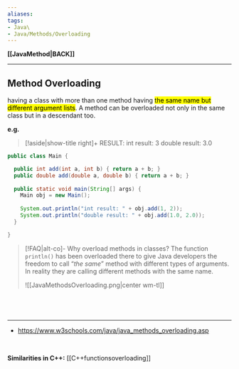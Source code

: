 ```yaml
---
aliases:
tags:
- Java\
- Java/Methods/Overloading
---
```

**[[JavaMethod|BACK]]**

---
## Method Overloading
having a class with more than one method having <mark class="hltr-lightgreen">the same name but different argument lists</mark>. A method can be overloaded not only in the same class but in a descendant too.

**e.g.**
>[!aside|show-title right]+ RESULT:
> int result: 3
> double result: 3.0

```java
public class Main {

  public int add(int a, int b) { return a + b; }
  public double add(double a, double b) { return a + b; }
  
  public static void main(String[] args) {
    Main obj = new Main();
    
    System.out.println("int result: " + obj.add(1, 2));
    System.out.println("double result: " + obj.add(1.0, 2.0));
  }

}
```

>[!FAQ|alt-co]- Why overload methods in classes?
> The function `println()` has been overloaded there to give Java developers the freedom to call “*the same*” method with different types of arguments. In reality they are calling different methods with the same name.
> 
> ![[JavaMethodsOverloading.png|center wm-tl]]

<br>

# 
---
- https://www.w3schools.com/java/java_methods_overloading.asp

<br>

**Similarities in C++:** [[C++functionsoverloading]]